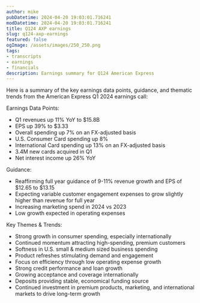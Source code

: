 ```yaml
---
author: mike
pubDatetime: 2024-04-20 19:03:01.716241
modDatetime: 2024-04-20 19:03:01.716241
title: Q124 AXP earnings
slug: q124-axp-earnings
featured: false
ogImage: /assets/images/250_250.png
tags:
- transcripts
- earnings
- financials
description: Earnings summary for Q124 American Express
---
```

Here is a summary of the key earnings data points, guidance, and thematic trends from the American Express Q1 2024 earnings call:

Earnings Data Points:
- Q1 revenues up 11% YoY to $15.8B 
- EPS up 39% to $3.33
- Overall spending up 7% on an FX-adjusted basis
- U.S. Consumer Card spending up 8% 
- International Card spending up 13% on an FX-adjusted basis
- 3.4M new cards acquired in Q1
- Net interest income up 26% YoY

Guidance:
- Reaffirming full year guidance of 9-11% revenue growth and EPS of $12.65 to $13.15
- Expecting variable customer engagement expenses to grow slightly higher than revenue for full year
- Increasing marketing spend in 2024 vs 2023
- Low growth expected in operating expenses

Key Themes & Trends:
- Strong growth in consumer spending, especially internationally 
- Continued momentum attracting high-spending, premium customers
- Softness in U.S. small & medium sized business spending 
- Product refreshes stimulating demand and engagement
- Focus on efficiency through low operating expense growth
- Strong credit performance and loan growth
- Growing acceptance and coverage internationally 
- Deposits providing stable, economical funding source
- Continued investment in premium products, marketing, and international markets to drive long-term growth